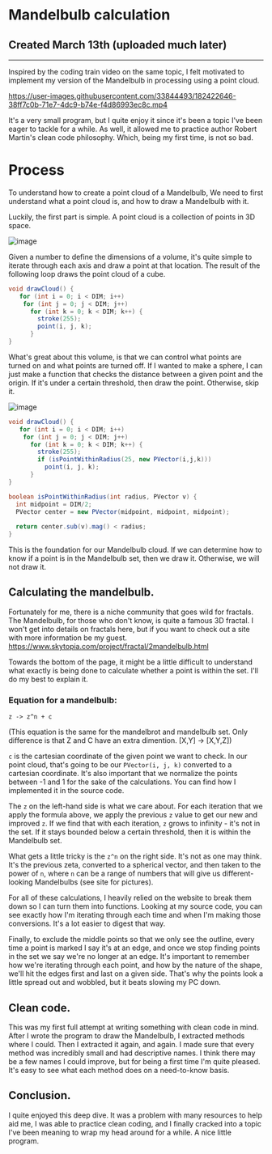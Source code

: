 # Mandelbulb calculation

## Created March 13th (uploaded much later)

---
Inspired by the coding train video on the same topic, I felt motivated to implement my version of the Mandelbulb in processing using a point cloud. 

https://user-images.githubusercontent.com/33844493/182422646-38ff7c0b-71e7-4dc9-b74e-f4d86993ec8c.mp4

It's a very small program, but I quite enjoy it since it's been a topic I've been eager to tackle for a while. As well, it allowed me to practice author Robert Martin's clean code philosophy. Which, being my first time, is not so bad. 

# Process

To understand how to create a point cloud of a Mandelbulb, We need to first understand what a point cloud is, and how to draw a Mandelbulb with it.

Luckily, the first part is simple. A point cloud is a collection of points in 3D space.

![image](https://user-images.githubusercontent.com/33844493/182491088-bf341ef0-bd58-4cc7-9c67-423b7a053f73.png)

Given a number to define the dimensions of a volume, it's quite simple to iterate through each axis and draw a point at that location. The result of the following loop draws the point cloud of a cube. 

```Java
void drawCloud() {
   for (int i = 0; i < DIM; i++)
    for (int j = 0; j < DIM; j++)
      for (int k = 0; k < DIM; k++) {
        stroke(255);
        point(i, j, k);
      }
}
```

What's great about this volume, is that we can control what points are turned on and what points are turned off. If I wanted to make a sphere, I can just make a function that checks the distance between a given point and the origin. If it's under a certain threshold, then draw the point. Otherwise, skip it.

![image](https://user-images.githubusercontent.com/33844493/182492884-e261bf3a-1687-4dc8-8a17-3f682cb181d1.png)

```Java
void drawCloud() {
   for (int i = 0; i < DIM; i++)
    for (int j = 0; j < DIM; j++)
      for (int k = 0; k < DIM; k++) {
        stroke(255);
        if (isPointWithinRadius(25, new PVector(i,j,k)))
          point(i, j, k);
      }
}

boolean isPointWithinRadius(int radius, PVector v) {
  int midpoint = DIM/2;
  PVector center = new PVector(midpoint, midpoint, midpoint);
  
  return center.sub(v).mag() < radius;
}
```

This is the foundation for our Mandelbulb cloud. If we can determine how to know if a point is in the Mandelbulb set, then we draw it. Otherwise, we will not draw it.

## Calculating the mandelbulb.

Fortunately for me, there is a niche community that goes wild for fractals. The Mandelbulb, for those who don't know, is quite a famous 3D fractal. I won't get into details on fractals here, but if you want to check out a site with more information be my guest. https://www.skytopia.com/project/fractal/2mandelbulb.html

Towards the bottom of the page, it might be a little difficult to understand what exactly is being done to calculate whether a point is within the set. I'll do my best to explain it.

### Equation for a mandelbulb:

`z -> z^n + c` 

(This equation is the same for the mandelbrot and mandelbulb set. Only difference is that Z and C have an extra dimention. [X,Y] -> [X,Y,Z])

`c` is the cartesian coordinate of the given point we want to check. In our point cloud, that's going to be our `PVector(i, j, k)` converted to a cartesian coordinate.
It's also important that we normalize the points between -1 and 1 for the sake of the calculations. You can find how I implemented it in the source code.

The `z` on the left-hand side is what we care about. For each iteration that we apply the formula above, we apply the previous `z` value to get our new and improved `z`. If we find that with each iteration, `z` grows to infinity - it's not in the set. If it stays bounded below a certain threshold, then it is within the Mandelbulb set.

What gets a little tricky is the `z^n` on the right side. It's not as one may think. It's the previous zeta, converted to a spherical vector, and then taken to the power of `n`, where `n` can be a range of numbers that will give us different-looking Mandelbulbs (see site for pictures). 

For all of these calculations, I heavily relied on the website to break them down so I can turn them into functions. Looking at my source code, you can see exactly how I'm iterating through each time and when I'm making those conversions. It's a lot easier to digest that way.

Finally, to exclude the middle points so that we only see the outline, every time a point is marked I say it's at an edge, and once we stop finding points in the set we say we're no longer at an edge. It's important to remember how we're iterating through each point, and how by the nature of the shape, we'll hit the edges first and last on a given side. That's why the points look a little spread out and wobbled, but it beats slowing my PC down. 


## Clean code. 

This was my first full attempt at writing something with clean code in mind. After I wrote the program to draw the Mandelbulb, I extracted methods where I could. Then I extracted it again, and again. I made sure that every method was incredibly small and had descriptive names. I think there may be a few names I could improve, but for being a first time I'm quite pleased. It's easy to see what each method does on a need-to-know basis.

## Conclusion.

I quite enjoyed this deep dive. It was a problem with many resources to help aid me, I was able to practice clean coding, and I finally cracked into a topic I've been meaning to wrap my head around for a while. A nice little program.
